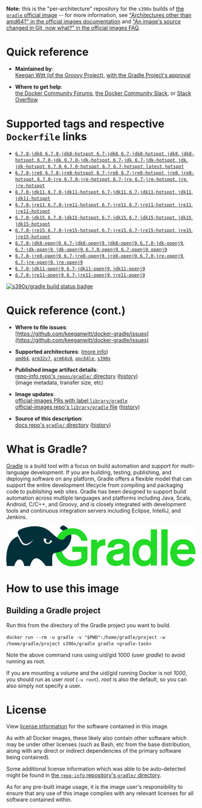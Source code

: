 <!--

********************************************************************************

WARNING:

    DO NOT EDIT "gradle/README.md"

    IT IS AUTO-GENERATED

    (from the other files in "gradle/" combined with a set of templates)

********************************************************************************

-->

**Note:** this is the "per-architecture" repository for the `s390x` builds of [the `gradle` official image](https://hub.docker.com/_/gradle) -- for more information, see ["Architectures other than amd64?" in the official images documentation](https://github.com/docker-library/official-images#architectures-other-than-amd64) and ["An image's source changed in Git, now what?" in the official images FAQ](https://github.com/docker-library/faq#an-images-source-changed-in-git-now-what).

# Quick reference

-	**Maintained by**:  
	[Keegan Witt (of the Groovy Project)](https://github.com/keeganwitt/docker-gradle), [with the Gradle Project's approval](https://discuss.gradle.org/t/official-docker-images/21159/8)

-	**Where to get help**:  
	[the Docker Community Forums](https://forums.docker.com/), [the Docker Community Slack](https://dockr.ly/slack), or [Stack Overflow](https://stackoverflow.com/search?tab=newest&q=docker)

# Supported tags and respective `Dockerfile` links

-	[`6.7.0-jdk8`, `6.7.0-jdk8-hotspot`, `6.7-jdk8`, `6.7-jdk8-hotspot`, `jdk8`, `jdk8-hotspot`, `6.7.0-jdk`, `6.7.0-jdk-hotspot`, `6.7-jdk`, `6.7-jdk-hotspot`, `jdk`, `jdk-hotspot`, `6.7.0`, `6.7.0-hotspot`, `6.7`, `6.7-hotspot`, `latest`, `hotspot`](https://github.com/keeganwitt/docker-gradle/blob/8e50459d57c5d88c005efc392c24feea5bafd11f/hotspot/jdk8/Dockerfile)
-	[`6.7.0-jre8`, `6.7.0-jre8-hotspot`, `6.7-jre8`, `6.7-jre8-hotspot`, `jre8`, `jre8-hotspot`, `6.7.0-jre`, `6.7.0-jre-hotspot`, `6.7-jre`, `6.7-jre-hotspot`, `jre`, `jre-hotspot`](https://github.com/keeganwitt/docker-gradle/blob/8e50459d57c5d88c005efc392c24feea5bafd11f/hotspot/jre8/Dockerfile)
-	[`6.7.0-jdk11`, `6.7.0-jdk11-hotspot`, `6.7-jdk11`, `6.7-jdk11-hotspot`, `jdk11`, `jdk11-hotspot`](https://github.com/keeganwitt/docker-gradle/blob/8e50459d57c5d88c005efc392c24feea5bafd11f/hotspot/jdk11/Dockerfile)
-	[`6.7.0-jre11`, `6.7.0-jre11-hotspot`, `6.7-jre11`, `6.7-jre11-hotspot`, `jre11`, `jre11-hotspot`](https://github.com/keeganwitt/docker-gradle/blob/8e50459d57c5d88c005efc392c24feea5bafd11f/hotspot/jre11/Dockerfile)
-	[`6.7.0-jdk15`, `6.7.0-jdk15-hotspot`, `6.7-jdk15`, `6.7-jdk15-hotspot`, `jdk15`, `jdk15-hotspot`](https://github.com/keeganwitt/docker-gradle/blob/8e50459d57c5d88c005efc392c24feea5bafd11f/hotspot/jdk15/Dockerfile)
-	[`6.7.0-jre15`, `6.7.0-jre15-hotspot`, `6.7-jre15`, `6.7-jre15-hotspot`, `jre15`, `jre15-hotspot`](https://github.com/keeganwitt/docker-gradle/blob/8e50459d57c5d88c005efc392c24feea5bafd11f/hotspot/jre15/Dockerfile)
-	[`6.7.0-jdk8-openj9`, `6.7-jdk8-openj9`, `jdk8-openj9`, `6.7.0-jdk-openj9`, `6.7-jdk-openj9`, `jdk-openj9`, `6.7.0-openj9`, `6.7-openj9`, `openj9`](https://github.com/keeganwitt/docker-gradle/blob/8e50459d57c5d88c005efc392c24feea5bafd11f/openj9/jdk8/Dockerfile)
-	[`6.7.0-jre8-openj9`, `6.7-jre8-openj9`, `jre8-openj9`, `6.7.0-jre-openj9`, `6.7-jre-openj9`, `jre-openj9`](https://github.com/keeganwitt/docker-gradle/blob/8e50459d57c5d88c005efc392c24feea5bafd11f/openj9/jre8/Dockerfile)
-	[`6.7.0-jdk11-openj9`, `6.7-jdk11-openj9`, `jdk11-openj9`](https://github.com/keeganwitt/docker-gradle/blob/8e50459d57c5d88c005efc392c24feea5bafd11f/openj9/jdk11/Dockerfile)
-	[`6.7.0-jre11-openj9`, `6.7-jre11-openj9`, `jre11-openj9`](https://github.com/keeganwitt/docker-gradle/blob/8e50459d57c5d88c005efc392c24feea5bafd11f/openj9/jre11/Dockerfile)

[![s390x/gradle build status badge](https://img.shields.io/jenkins/s/https/doi-janky.infosiftr.net/job/multiarch/job/s390x/job/gradle.svg?label=s390x/gradle%20%20build%20job)](https://doi-janky.infosiftr.net/job/multiarch/job/s390x/job/gradle/)

# Quick reference (cont.)

-	**Where to file issues**:  
	[https://github.com/keeganwitt/docker-gradle/issues](https://github.com/keeganwitt/docker-gradle/issues)

-	**Supported architectures**: ([more info](https://github.com/docker-library/official-images#architectures-other-than-amd64))  
	[`amd64`](https://hub.docker.com/r/amd64/gradle/), [`arm32v7`](https://hub.docker.com/r/arm32v7/gradle/), [`arm64v8`](https://hub.docker.com/r/arm64v8/gradle/), [`ppc64le`](https://hub.docker.com/r/ppc64le/gradle/), [`s390x`](https://hub.docker.com/r/s390x/gradle/)

-	**Published image artifact details**:  
	[repo-info repo's `repos/gradle/` directory](https://github.com/docker-library/repo-info/blob/master/repos/gradle) ([history](https://github.com/docker-library/repo-info/commits/master/repos/gradle))  
	(image metadata, transfer size, etc)

-	**Image updates**:  
	[official-images PRs with label `library/gradle`](https://github.com/docker-library/official-images/pulls?q=label%3Alibrary%2Fgradle)  
	[official-images repo's `library/gradle` file](https://github.com/docker-library/official-images/blob/master/library/gradle) ([history](https://github.com/docker-library/official-images/commits/master/library/gradle))

-	**Source of this description**:  
	[docs repo's `gradle/` directory](https://github.com/docker-library/docs/tree/master/gradle) ([history](https://github.com/docker-library/docs/commits/master/gradle))

# What is Gradle?

[Gradle](https://gradle.org/) is a build tool with a focus on build automation and support for multi-language development. If you are building, testing, publishing, and deploying software on any platform, Gradle offers a flexible model that can support the entire development lifecycle from compiling and packaging code to publishing web sites. Gradle has been designed to support build automation across multiple languages and platforms including Java, Scala, Android, C/C++, and Groovy, and is closely integrated with development tools and continuous integration servers including Eclipse, IntelliJ, and Jenkins.

![logo](https://raw.githubusercontent.com/docker-library/docs/c3d3ca6beed000f9ba6eabc98f3399158f520256/gradle/logo.png)

# How to use this image

## Building a Gradle project

Run this from the directory of the Gradle project you want to build.

`docker run --rm -u gradle -v "$PWD":/home/gradle/project -w /home/gradle/project s390x/gradle gradle <gradle-task>`

Note the above command runs using uid/gid 1000 (user *gradle*) to avoid running as root.

If you are mounting a volume and the uid/gid running Docker is not *1000*, you should run as user *root* (`-u root`). *root* is also the default, so you can also simply not specify a user.

# License

View [license information](https://gradle.org/license/) for the software contained in this image.

As with all Docker images, these likely also contain other software which may be under other licenses (such as Bash, etc from the base distribution, along with any direct or indirect dependencies of the primary software being contained).

Some additional license information which was able to be auto-detected might be found in [the `repo-info` repository's `gradle/` directory](https://github.com/docker-library/repo-info/tree/master/repos/gradle).

As for any pre-built image usage, it is the image user's responsibility to ensure that any use of this image complies with any relevant licenses for all software contained within.
